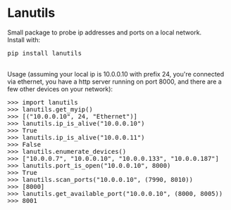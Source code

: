 # Lanutils
Small package to probe ip addresses and ports on a local network. <br>
Install with:<br>
<pre>
pip install lanutils
</pre>
<br>
Usage (assuming your local ip is 10.0.0.10 with prefix 24, you're connected via ethernet, you have a http server running on port 8000, and there are a few other devices on your network):
<pre>
>>> import lanutils
>>> lanutils.get_myip()
>>> [("10.0.0.10", 24, "Ethernet")]
>>> lanutils.ip_is_alive("10.0.0.10")
>>> True
>>> lanutils.ip_is_alive("10.0.0.11")
>>> False
>>> lanutils.enumerate_devices()
>>> ["10.0.0.7", "10.0.0.10", "10.0.0.133", "10.0.0.187"]
>>> lanutils.port_is_open("10.0.0.10", 8000)
>>> True
>>> lanutils.scan_ports("10.0.0.10", (7990, 8010))
>>> [8000]
>>> lanutils.get_available_port("10.0.0.10", (8000, 8005))
>>> 8001
</pre>